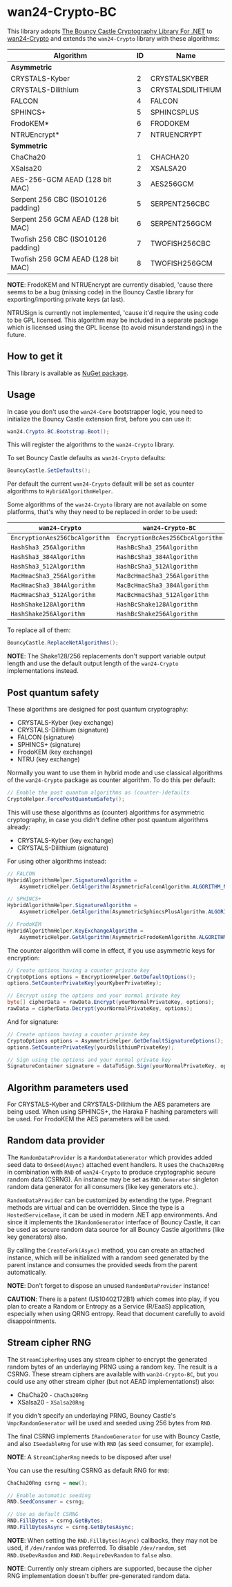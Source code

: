 # wan24-Crypto-BC

This library adopts 
[The Bouncy Castle Cryptography Library For .NET](https://github.com/bcgit/bc-csharp) 
to [wan24-Crypto](https://www.nuget.org/packages/wan24-Crypto/) and extends 
the `wan24-Crypto` library with these algorithms:

| Algorithm | ID | Name |
| --- | --- | --- |
| **Asymmetric** |  |  |
| CRYSTALS-Kyber | 2 | CRYSTALSKYBER |
| CRYSTALS-Dilithium | 3 | CRYSTALSDILITHIUM |
| FALCON | 4 | FALCON |
| SPHINCS+ | 5 | SPHINCSPLUS |
| FrodoKEM* | 6 | FRODOKEM |
| NTRUEncrypt* | 7 | NTRUENCRYPT |
| **Symmetric** |  |  |
| ChaCha20 | 1 | CHACHA20 |
| XSalsa20 | 2 | XSALSA20 |
| AES-256-GCM AEAD (128 bit MAC) | 3 | AES256GCM |
| Serpent 256 CBC (ISO10126 padding) | 5 | SERPENT256CBC |
| Serpent 256 GCM AEAD (128 bit MAC) | 6 | SERPENT256GCM |
| Twofish 256 CBC (ISO10126 padding) | 7 | TWOFISH256CBC |
| Twofish 256 GCM AEAD (128 bit MAC) | 8 | TWOFISH256GCM |

**NOTE**: FrodoKEM and NTRUEncrypt are currently disabled, 'cause there seems 
to be a bug (missing code) in the Bouncy Castle library for 
exporting/importing private keys (at last).

NTRUSign is currently not implemented, 'cause it'd require the using code to 
be GPL licensed. This algorithm may be included in a separate package which is 
licensed using the GPL license (to avoid misunderstandings) in the future.

## How to get it

This library is available as 
[NuGet package](https://www.nuget.org/packages/wan24-Crypto-BC/).

## Usage

In case you don't use the `wan24-Core` bootstrapper logic, you need to 
initialize the Bouncy Castle extension first, before you can use it:

```cs
wan24.Crypto.BC.Bootstrap.Boot();
```

This will register the algorithms to the `wan24-Crypto` library.

To set Bouncy Castle defaults as `wan24-Crypto` defaults:

```cs
BouncyCastle.SetDefaults();
```

Per default the current `wan24-Crypto` default will be set as counter 
algorithms to `HybridAlgorithmHelper`.

Some algorithms of the `wan24-Crypto` library are not available on some 
platforms, that's why they need to be replaced in order to be used:

| `wan24-Crypto` | `wan24-Crypto-BC` |
| -------------- | ----------------- |
| `EncryptionAes256CbcAlgorithm` | `EncryptionBcAes256CbcAlgorithm` |
| `HashSha3_256Algorithm` | `HashBcSha3_256Algorithm` |
| `HashSha3_384Algorithm` | `HashBcSha3_384Algorithm` |
| `HashSha3_512Algorithm` | `HashBcSha3_512Algorithm` |
| `MacHmacSha3_256Algorithm` | `MacBcHmacSha3_256Algorithm` |
| `MacHmacSha3_384Algorithm` | `MacBcHmacSha3_384Algorithm` |
| `MacHmacSha3_512Algorithm` | `MacBcHmacSha3_512Algorithm` |
| `HashShake128Algorithm` | `HashBcShake128Algorithm` |
| `HashShake256Algorithm` | `HashBcShake256Algorithm` |

To replace all of them:

```cs
BouncyCastle.ReplaceNetAlgorithms();
```

**NOTE**: The Shake128/256 replacements don't support variable output length 
and use the default output length of the `wan24-Crypto` implementations 
instead.

## Post quantum safety

These algorithms are designed for post quantum cryptography:

- CRYSTALS-Kyber (key exchange)
- CRYSTALS-Dilithium (signature)
- FALCON (signature)
- SPHINCS+ (signature)
- FrodoKEM (key exchange)
- NTRU (key exchange)

Normally you want to use them in hybrid mode and use classical algorithms of 
the `wan24-Crypto` package as counter algorithm. To do this per default:

```cs
// Enable the post quantum algorithms as (counter-)defaults
CryptoHelper.ForcePostQuantumSafety();
```

This will use these algorithms as (counter) algorithms for asymmetric 
cryptography, in case you didn't define other post quantum algorithms already:

- CRYSTALS-Kyber (key exchange)
- CRYSTALS-Dilithium (signature)

For using other algorithms instead:

```cs
// FALCON
HybridAlgorithmHelper.SignatureAlgorithm = 
    AsymmetricHelper.GetAlgorithm(AsymmetricFalconAlgorithm.ALGORITHM_NAME);

// SPHINCS+
HybridAlgorithmHelper.SignatureAlgorithm = 
    AsymmetricHelper.GetAlgorithm(AsymmetricSphincsPlusAlgorithm.ALGORITHM_NAME);

// FrodoKEM
HybridAlgorithmHelper.KeyExchangeAlgorithm = 
    AsymmetricHelper.GetAlgorithm(AsymmetricFrodoKemAlgorithm.ALGORITHM_NAME);
```

The counter algorithm will come in effect, if you use asymmetric keys for 
encryption:

```cs
// Create options having a counter private key
CryptoOptions options = EncryptionHelper.GetDefaultOptions();
options.SetCounterPrivateKey(yourKyberPrivateKey);

// Encrypt using the options and your normal private key
byte[] cipherData = rawData.Encrypt(yourNormalPrivateKey, options);
rawData = cipherData.Decrypt(yourNormalPrivateKey, options);
```

And for signature:

```cs
// Create options having a counter private key
CryptoOptions options = AsymmetricHelper.GetDefaultSignatureOptions();
options.SetCounterPrivateKey(yourDilithiumPrivateKey);

// Sign using the options and your normal private key
SignatureContainer signature = dataToSign.Sign(yourNormalPrivateKey, options: options);
```

## Algorithm parameters used

For CRYSTALS-Kyber and CRYSTALS-Dilithium the AES parameters are being used. 
When using SPHINCS+, the Haraka F hashing parameters will be used. For 
FrodoKEM the AES parameters will be used.

## Random data provider

The `RandomDataProvider` is a `RandomDataGenerator` which provides added seed 
data to `OnSeed(Async)` attached event handlers. It uses the `ChaCha20Rng` in 
combination with `RND` of `wan24-Crypto` to produce cryptographic secure 
random data (CSRNG). An instance may be set as `RND.Generator` singleton 
random data generator for all consumers (like key generators etc.).

`RandomDataProvider` can be customized by extending the type. Pregnant methods 
are virtual and can be overridden. Since the type is a `HostedServiceBase`, it 
can be used in modern .NET app environments. And since it implements the 
`IRandomGenerator` interface of Bouncy Castle, it can be used as secure random 
data source for all Bouncy Castle algorithms (like key generators) also.

By calling the `CreateFork(Async)` method, you can create an attached 
instance, which will be initialized with a random seed generated by the parent 
instance and consumes the provided seeds from the parent automatically.

**NOTE**: Don't forget to dispose an unused `RandomDataProvider` instance!

**CAUTION**: There is a patent (US10402172B1) which comes into play, if you 
plan to create a Random or Entropy as a Service (R/EaaS) application, 
especially when using QRNG entropy. Read that document carefully to avoid 
disappointments.

## Stream cipher RNG

The `StreamCipherRng` uses any stream cipher to encrypt the generated random 
bytes of an underlaying PRNG using a random key. The result is a CSRNG. These 
stream ciphers are available with `wan24-Crypto-BC`, but you could use any 
other stream cipher (but not AEAD implementations!) also:

- ChaCha20 - `ChaCha20Rng`
- XSalsa20 - `XSalsa20Rng`

If you didn't specify an underlaying PRNG, Bouncy Castle's 
`VmpcRandomGenerator` will be used and seeded using 256 bytes from `RND`.

The final CSRNG implements `IRandomGenerator` for use with Bouncy Castle, and 
also `ISeedableRng` for use with `RND` (as seed consumer, for example).

**NOTE**: A `StreamCipherRng` needs to be disposed after use!

You can use the resulting CSRNG as default RNG for `RND`:

```cs
ChaCha20Rng csrng = new();

// Enable automatic seeding
RND.SeedConsumer = csrng;

// Use as default CSRNG
RND.FillBytes = csrng.GetBytes;
RND.FillBytesAsync = csrng.GetBytesAsync;
```

**NOTE**: When setting the `RND.FillBytes(Async)` callbacks, they may not be 
used, if `/dev/random` was preferred. To disable `/dev/random`, set 
`RND.UseDevRandom` and `RND.RequireDevRandom` to `false` also.

**NOTE**: Currently only stream ciphers are supported, because the cipher RNG 
implementation doesn't buffer pre-generated random data.
